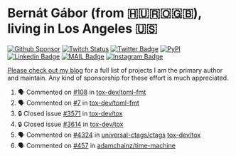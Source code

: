 # Bernát Gábor (from 🇭🇺🇷🇴🇬🇧), living in Los Angeles 🇺🇸

[![Github Sponsor](https://img.shields.io/static/v1?label=Sponsor&message=%E2%9D%A4&logo=GitHub&link=https://github.com/sponsors/gaborbernat&style=flat-square)](https://github.com/sponsors/gaborbernat)
[![Twitch Status](https://img.shields.io/twitch/status/gaborbernat?style=flat-square)](https://www.twitch.tv/gaborbernat)
[![Twitter Badge](https://img.shields.io/badge/-@gjbernat-1ca0f1?style=flat-square&labelColor=1ca0f1&logo=twitter&logoColor=white&link=https://twitter.com/gjbernat)](https://twitter.com/gjbernat)
[![PyPI](https://img.shields.io/badge/-gaborbernat-0073b7?style=flat-square&logo=Python&logoColor=white&link=https://pypi.org/user/gaborbernat/)](https://pypi.org/user/gaborbernat/)
[![Linkedin Badge](https://img.shields.io/badge/-gaborbernat-blue?style=flat-square&logo=Linkedin&logoColor=white&link=https://www.linkedin.com/in/gaborbernat/)](https://www.linkedin.com/in/gaborbernat/)
[![MAIL Badge](https://img.shields.io/badge/-gaborjbernat@gmail.com-c14438?style=flat-square&logo=Gmail&logoColor=white&link=mailto:gaborjbernat@gmail.com)](mailto:gaborjbernat@gmail.com)
[![Instagram Badge](https://img.shields.io/badge/-@gabor__bernat-845EC2?style=flat-square&labelColor=white&logo=Instagram&link=https://instagram.com/gabor_bernat/)](https://instagram.com/gabor_bernat)

[Please check out my blog](https://bernat.tech/about/) for a full list of projects I am the primary author and maintain.
Any kind of sponsorship for these effort is much appreciated.

<!--START_SECTION:activity-->

1. 🗣 Commented on [#108](https://github.com/tox-dev/toml-fmt/issues/108#issuecomment-3452720203) in [tox-dev/toml-fmt](https://github.com/tox-dev/toml-fmt)
2. 🗣 Commented on [#7](https://github.com/tox-dev/toml-fmt/issues/7#issuecomment-3452695344) in [tox-dev/toml-fmt](https://github.com/tox-dev/toml-fmt)
3. 🔒 Closed issue [#3571](https://github.com/tox-dev/tox/issues/3571) in [tox-dev/tox](https://github.com/tox-dev/tox)
4. 🔒 Closed issue [#3614](https://github.com/tox-dev/tox/issues/3614) in [tox-dev/tox](https://github.com/tox-dev/tox)
5. 🗣 Commented on [#4324](https://github.com/universal-ctags/ctags/pull/4324#issuecomment-3444178080) in [universal-ctags/ctags](https://github.com/universal-ctags/ctags)
   [tox-dev/tox](https://github.com/tox-dev/tox)
5. 🗣 Commented on [#457](https://github.com/adamchainz/time-machine/pull/457#issuecomment-2197730644) in
[adamchainz/time-machine](https://github.com/adamchainz/time-machine)
<!--END_SECTION:activity-->
